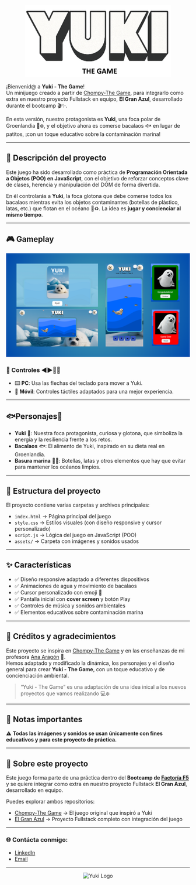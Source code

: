 <p align="center">
  <img src="assets/title-readme.png" alt="Yuki Game Title" width="400">
</p>

¡Bienvenid@ a **Yuki - The Game**!  
Un minijuego creado a partir de [Chompy-The Game](https://github.com/Aday25/chompy-the-game), para integrarlo como extra en nuestro proyecto Fullstack en equipo, **El Gran Azul**, desarrollado durante el bootcamp 🎬✨.  

En esta versión, nuestro protagonista es **Yuki**, una foca polar de Groenlandia 🦭❄️, y el objetivo ahora es comerse bacalaos 🐟 en lugar de patitos, ¡con un toque educativo sobre la contaminación marina!  

---

## 📖 Descripción del proyecto
Este juego ha sido desarrollado como práctica de **Programación Orientada a Objetos (POO) en JavaScript**, con el objetivo de reforzar conceptos clave de clases, herencia y manipulación del DOM de forma divertida.  

En él controlarás a **Yuki**, la foca glotona que debe comerse todos los bacalaos mientras evita los objetos contaminantes (botellas de plástico, latas, etc.) que flotan en el océano 🌊♻️. La idea es **jugar y concienciar al mismo tiempo**.  

---

## 🎮 Gameplay

<p align="center">
  <img src="assets/screencaps.png" alt="Yuki Game Screenshot" width="700">
</p>

### 🤳 Controles ◀️​▶️​🔼​🔽​
- ⌨️ **PC**: Usa las flechas del teclado para mover a Yuki.  
- 📱 **Móvil**: Controles táctiles adaptados para una mejor experiencia.  

---

## 🐟​Personajes🐾

- **Yuki** 🐾: Nuestra foca protagonista, curiosa y glotona, que simboliza la energía y la resiliencia frente a los retos.  
- **Bacalaos** 🐟: El alimento de Yuki, inspirado en su dieta real en Groenlandia.  
- **Basura marina** 🥤🥫: Botellas, latas y otros elementos que hay que evitar para mantener los océanos limpios.  

---

## 📂 Estructura del proyecto
El proyecto contiene varias carpetas y archivos principales:  

- `index.html` → Página principal del juego  
- `style.css` → Estilos visuales (con diseño responsive y cursor personalizado)  
- `script.js` → Lógica del juego en JavaScript (POO)  
- `assets/` → Carpeta con imágenes y sonidos usados
  
---

## ✨ Características

- ✅ Diseño responsive adaptado a diferentes dispositivos  
- ✅ Animaciones de agua y movimiento de bacalaos  
- ✅ Cursor personalizado con emoji 🦭 
- ✅ Pantalla inicial con **cover screen** y botón Play  
- ✅ Controles de música y sonidos ambientales  
- ✅ Elementos educativos sobre contaminación marina  

---

## 🙌 Créditos y agradecimientos
Este proyecto se inspira en [Chompy-The Game](https://github.com/Aday25/chompy-the-game) y en las enseñanzas de mi profesora [Ana Aragón](https://github.com/anaaragon88/oop-game) 🥰.  
Hemos adaptado y modificado la dinámica, los personajes y el diseño general para crear **Yuki - The Game**, con un toque educativo y de concienciación ambiental.  

> “Yuki - The Game” es una adaptación de una idea inical a los nuevos proyectos que vamos realizando 💻❄️  

---

## 📌 Notas importantes
⚠️ **Todas las imágenes y sonidos se usan únicamente con fines educativos y para este proyecto de práctica.**  

---

## 👾 Sobre este proyecto
Este juego forma parte de una práctica dentro del **Bootcamp de [Factoría F5](https://factoriaf5.org/)** y se quiere integrar como extra en nuestro proyecto Fullstack **El Gran Azul**, desarrollado en equipo.  

Puedes explorar ambos repositorios:  
- [Chompy-The Game](https://github.com/Aday25/chompy-the-game) → El juego original que inspiró a Yuki  
- [El Gran Azul](https://github.com/Grupo5-Biologia-Marina) → Proyecto Fullstack completo con integración del juego  

---

### 🌐 Contácta conmigo:
- [LinkedIn](https://www.linkedin.com/in/adayasc/)  
- [Email](mailto:aday.it25@gmail.com)  

---

<p align="center">
  <img src="assets/logo.png" alt="Yuki Logo" width="150">
</p>
